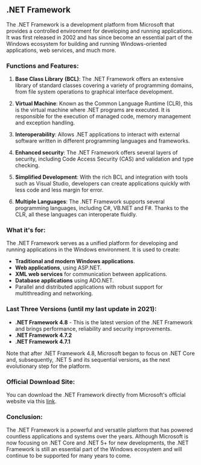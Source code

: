 ## .NET Framework

The .NET Framework is a development platform from Microsoft that provides a controlled environment for developing and running applications. It was first released in 2002 and has since become an essential part of the Windows ecosystem for building and running Windows-oriented applications, web services, and much more.

### Functions and Features:

1. **Base Class Library** **(BCL)**: The .NET Framework offers an extensive library of standard classes covering a variety of programming domains, from file system operations to graphical interface development.

2. **Virtual Machine**: Known as the Common Language Runtime (CLR), this is the virtual machine where .NET programs are executed. It is responsible for the execution of managed code, memory management and exception handling.

3. **Interoperability**: Allows .NET applications to interact with external software written in different programming languages and frameworks.

4. **Enhanced security**: The .NET Framework offers several layers of security, including Code Access Security (CAS) and validation and type checking.

5. **Simplified Development**: With the rich BCL and integration with tools such as Visual Studio, developers can create applications quickly with less code and less margin for error.

6. **Multiple Languages**: The .NET Framework supports several programming languages, including C#, VB.NET and F#. Thanks to the CLR, all these languages can interoperate fluidly.

### What it's for:

The .NET Framework serves as a unified platform for developing and running applications in the Windows environment. It is used to create:

- **Traditional and modern Windows applications**.
- **Web applications**, using ASP.NET.
- **XML web services** for communication between applications.
- **Database applications** using ADO.NET.
- Parallel and distributed applications with robust support for multithreading and networking.

### Last Three Versions (until my last update in 2021):

- **.NET Framework 4.8** - This is the latest version of the .NET Framework and brings performance, reliability and security improvements.
- **.NET Framework 4.7.2**
- **.NET Framework 4.7.1**

Note that after .NET Framework 4.8, Microsoft began to focus on .NET Core and, subsequently, .NET 5 and its sequential versions, as the next evolutionary step for the platform.

### Official Download Site:

You can download the .NET Framework directly from Microsoft's official website via this [link](https://dotnet.microsoft.com/download/dotnet-framework).

### Conclusion:

The .NET Framework is a powerful and versatile platform that has powered countless applications and systems over the years. Although Microsoft is now focusing on .NET Core and .NET 5+ for new developments, the .NET Framework is still an essential part of the Windows ecosystem and will continue to be supported for many years to come.

